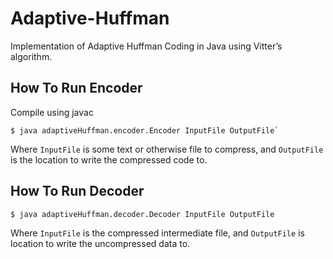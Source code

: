 # Adaptive-Huffman
Implementation of Adaptive Huffman Coding in Java using Vitter’s algorithm.

## How To Run Encoder

Compile using javac

	$ java adaptiveHuffman.encoder.Encoder InputFile OutputFile`

Where `InputFile` is some text or otherwise file to compress, and `OutputFile` is the location to write the compressed code to.

## How To Run Decoder

	$ java adaptiveHuffman.decoder.Decoder InputFile OutputFile

Where `InputFile` is the compressed intermediate file, and `OutputFile` is location to write the uncompressed data to.